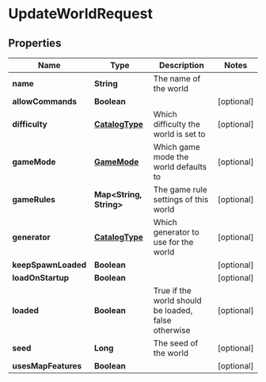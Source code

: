 
# UpdateWorldRequest

## Properties
Name | Type | Description | Notes
------------ | ------------- | ------------- | -------------
**name** | **String** | The name of the world | 
**allowCommands** | **Boolean** |  |  [optional]
**difficulty** | [**CatalogType**](CatalogType.md) | Which difficulty the world is set to |  [optional]
**gameMode** | [**GameMode**](GameMode.md) | Which game mode the world defaults to |  [optional]
**gameRules** | **Map&lt;String, String&gt;** | The game rule settings of this world |  [optional]
**generator** | [**CatalogType**](CatalogType.md) | Which generator to use for the world |  [optional]
**keepSpawnLoaded** | **Boolean** |  |  [optional]
**loadOnStartup** | **Boolean** |  |  [optional]
**loaded** | **Boolean** | True if the world should be loaded, false otherwise |  [optional]
**seed** | **Long** | The seed of the world |  [optional]
**usesMapFeatures** | **Boolean** |  |  [optional]



